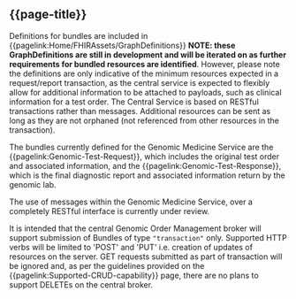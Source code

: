 ## {{page-title}}

Definitions for bundles are included in {{pagelink:Home/FHIRAssets/GraphDefinitions}} **NOTE: these GraphDefinitions are still in development and will be iterated on as further requirements for bundled resources are identified**. However, please note the definitions are only indicative of the minimum resources expected in a request/report transaction, as the central service is expected to flexibly allow for additional information to be attached to payloads, such as clinical information for a test order. The Central Service is based on RESTful transactions rather than messages. Additional resources can be sent as long as they are not orphaned (not referenced from other resources in the transaction).

The bundles currently defined for the Genomic Medicine Service are the {{pagelink:Genomic-Test-Request}}, which includes the original test order and associated information, and the {{pagelink:Genomic-Test-Response}}, which is the final diagnostic report and associated information return by the genomic lab.

The use of messages within the Genomic Medicine Service, over a completely RESTful interface is currently under review.

It is intended that the central Genomic Order Management broker will support submission of Bundles of type ```"transaction"``` only. Supported HTTP verbs will be limited to 'POST' and 'PUT' i.e. creation of updates of resources on the server. GET requests submitted as part of transaction will be ignored and, as per the guidelines provided on the {{pagelink:Supported-CRUD-capability}} page, there are no plans to support DELETEs on the central broker.
